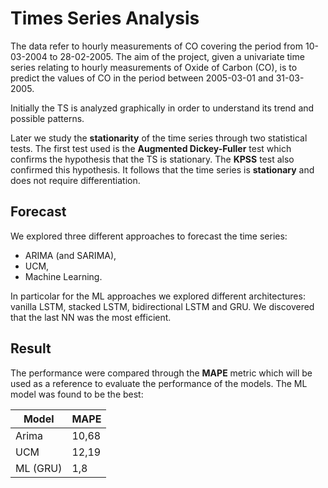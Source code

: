 # Times Series Analysis
The data refer to hourly measurements of CO covering the period from 10-03-2004 to 28-02-2005.
The aim of the project, given a univariate time series relating to hourly measurements of Oxide of Carbon (CO), is to predict the values of CO in the period between 2005-03-01 and 31-03-2005.

Initially the TS is analyzed graphically in order to understand its trend and possible patterns.

Later we study the **stationarity** of the time series through two statistical tests. The first test used is the **Augmented Dickey-Fuller** test which confirms the hypothesis that the TS is stationary. The **KPSS** test also confirmed this hypothesis.
It follows that the time series is **stationary** and does not require differentiation.

## Forecast
We explored three different approaches to forecast the time series:
- ARIMA (and SARIMA),
- UCM,
- Machine Learning.

In particolar for the ML approaches we explored different architectures: vanilla LSTM, stacked LSTM, bidirectional LSTM and GRU. We discovered that the last NN was the most efficient.

## Result

The performance were compared through the **MAPE** metric which will be used as a reference to evaluate the performance of the models.
The ML model was found to be the best:

| Model    | MAPE  |
|----------|-------|
| Arima    | 10,68 |
| UCM      | 12,19 |
| ML (GRU) | 1,8   |


